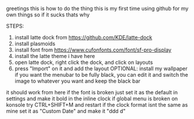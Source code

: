 greetings
this is how to do the thing
this is my first time using github for my own things
so if it sucks
thats why

STEPS:
1. install latte dock from https://github.com/KDE/latte-dock
2. install plasmoids
3. install font from https://www.cufonfonts.com/font/sf-pro-display
4. install the latte theme i have here
5. open latte dock, right click the dock, and click on layouts
6. press "Import" on it and add the layout
OPTIONAL: install my wallpaper if you want the menubar to be fully black, you can edit it and switch the image to whatever you want and keep the black bar

it should work from here
if the font is broken just set it as the default in settings and make it bold in the inline clock
if global menu is broken on konsole try CTRL+SHIFT+M and restart
if the clock format isnt the same as mine set it as "Custom Date" and make it "ddd d"
